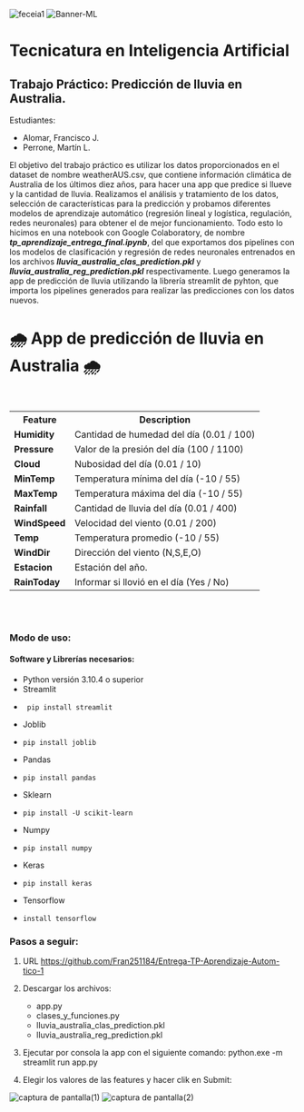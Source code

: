 ![feceia1](https://github.com/martinperrone/TP_aprendizaje_automatico/assets/109038969/1e6bd2ee-df8f-4f79-93fd-6d11caba36da)
![Banner-ML](https://github.com/martinperrone/TP_aprendizaje_automatico/assets/109038969/561b89d0-0b40-4afb-8417-85be0f42c224)

# Tecnicatura en Inteligencia Artificial 

## Trabajo Práctico: Predicción de lluvia en Australia.

Estudiantes:

* Alomar, Francisco J.
* Perrone, Martín L.

El objetivo del trabajo práctico es utilizar los datos proporcionados en el dataset de nombre weatherAUS.csv, que contiene información climática de Australia de los últimos diez años, para hacer una app que predice si llueve y la cantidad de lluvia.
Realizamos el análisis y tratamiento de los datos, selección de características para la predicción y probamos diferentes modelos de aprendizaje automático (regresión lineal y logística, regulación, redes neuronales) para obtener el de mejor funcionamiento. Todo esto lo hicimos en una notebook con Google Colaboratory, de nombre ***_tp_aprendizaje_entrega_final.ipynb_***, del que exportamos dos pipelines con los modelos de clasificación y regresión de redes neuronales entrenados en los archivos ***_lluvia_australia_clas_prediction.pkl_*** y ***_lluvia_australia_reg_prediction.pkl_*** respectivamente. 
Luego generamos la app de predicción de lluvia utilizando la librería streamlit de pyhton, que importa los pipelines generados para realizar las predicciones con los datos nuevos.


<h1>🌧️ App de predicción de lluvia en Australia 🌧️</h1><br>


<table>
  <tr>
    <th>Feature</th>
    <th>Description</th>
  </tr>
  <tr>
    <td><b>Humidity</b></td>
    <td>Cantidad de humedad del día (0.01 / 100) </td>
  </tr>
  <tr>
    <td><b>Pressure</b></td>
    <td>Valor de la presión del día (100 / 1100)</td>
  </tr>
  <tr>
    <td><b>Cloud</b></td>
    <td>Nubosidad del día (0.01 / 10)</td>
  </tr>
  <tr>
    <td><b>MinTemp</b></td>
    <td>Temperatura mínima del día (-10 / 55)</td>
  </tr>
  <tr>
    <td><b>MaxTemp</b></td>
    <td>Temperatura máxima del día (-10 / 55)</td>
  </tr>
  <tr>
    <td><b>Rainfall</b></td>
    <td>Cantidad de lluvia del día (0.01 / 400)</td>
  </tr>
  <tr>
    <td><b>WindSpeed</b></td>
    <td>Velocidad del viento (0.01 / 200)</td>
  </tr>
  <tr>
    <td><b>Temp</b></td>
    <td>Temperatura promedio (-10 / 55)</td>
  </tr>
  <tr>
    <td><b>WindDir</b></td>
    <td>Dirección del viento (N,S,E,O)</td>
  </tr>
  <tr>
    <td><b>Estacion</b></td>
    <td>Estación del año.</td>
  </tr>
  <tr>
    <td><b>RainToday</b></td>
    <td>Informar si llovió en el día (Yes / No)</td>
  </tr>
  </tr>
</table>
<br><br>

### Modo de uso:
#### Software y Librerías necesarios:
  - Python versión 3.10.4 o superior
  - Streamlit
  -      pip install streamlit
  - Joblib
  -     pip install joblib
  - Pandas
  -     pip install pandas
  - Sklearn
  -     pip install -U scikit-learn
  - Numpy
  -     pip install numpy
  - Keras
  -     pip install keras
  - Tensorflow
  -     install tensorflow
  
### Pasos a seguir:

1. URL https://github.com/Fran251184/Entrega-TP-Aprendizaje-Autom-tico-1
2. Descargar los archivos:
   - app.py
   - clases_y_funciones.py
   - lluvia_australia_clas_prediction.pkl
   - lluvia_australia_reg_prediction.pkl

3. Ejecutar por consola la app con el siguiente comando: python.exe -m streamlit run app.py

4. Elegir los valores de las features y hacer clik en Submit:


![captura de pantalla(1)](https://github.com/martinperrone/TP_aprendizaje_automatico/assets/109038969/0ab89593-dd4b-486b-96c1-de653e9106cc)
![captura de pantalla(2)](https://github.com/martinperrone/TP_aprendizaje_automatico/assets/109038969/c9c18fbd-176c-48e3-8be1-1b45dce2f4c1)


       

